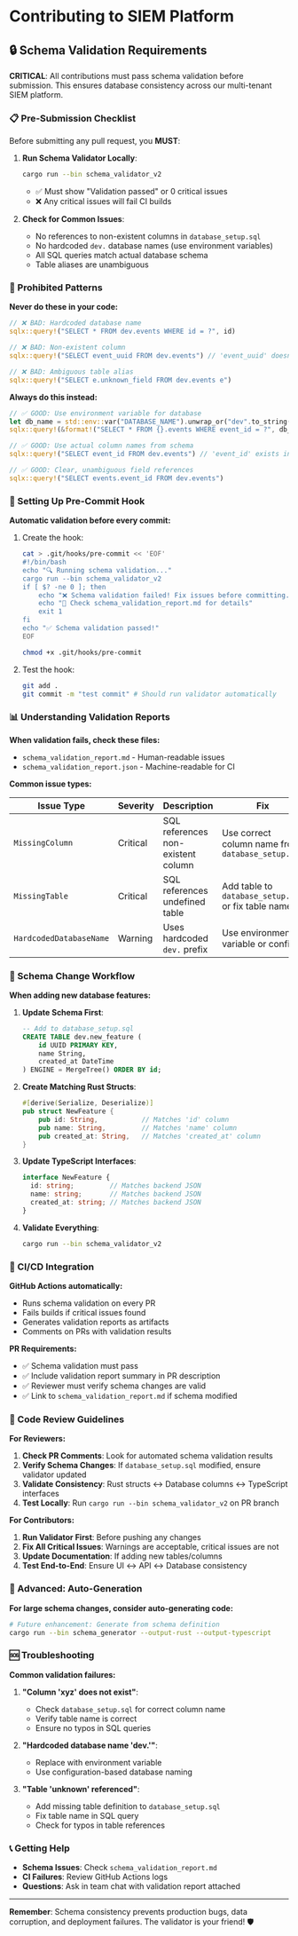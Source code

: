 # Contributing to SIEM Platform

## 🔒 Schema Validation Requirements

**CRITICAL**: All contributions must pass schema validation before submission. This ensures database consistency across our multi-tenant SIEM platform.

### 📋 Pre-Submission Checklist

Before submitting any pull request, you **MUST**:

1. **Run Schema Validator Locally**:
   ```bash
   cargo run --bin schema_validator_v2
   ```
   - ✅ Must show "Validation passed" or 0 critical issues
   - ❌ Any critical issues will fail CI builds

2. **Check for Common Issues**:
   - No references to non-existent columns in `database_setup.sql`
   - No hardcoded `dev.` database names (use environment variables)
   - All SQL queries match actual database schema
   - Table aliases are unambiguous

### 🚫 Prohibited Patterns

**Never do these in your code:**

```rust
// ❌ BAD: Hardcoded database name
sqlx::query!("SELECT * FROM dev.events WHERE id = ?", id)

// ❌ BAD: Non-existent column
sqlx::query!("SELECT event_uuid FROM dev.events") // 'event_uuid' doesn't exist

// ❌ BAD: Ambiguous table alias
sqlx::query!("SELECT e.unknown_field FROM dev.events e")
```

**Always do this instead:**

```rust
// ✅ GOOD: Use environment variable for database
let db_name = std::env::var("DATABASE_NAME").unwrap_or("dev".to_string());
sqlx::query!(&format!("SELECT * FROM {}.events WHERE event_id = ?", db_name), id)

// ✅ GOOD: Use actual column names from schema
sqlx::query!("SELECT event_id FROM dev.events") // 'event_id' exists in schema

// ✅ GOOD: Clear, unambiguous field references
sqlx::query!("SELECT events.event_id FROM dev.events")
```

### 🔧 Setting Up Pre-Commit Hook

**Automatic validation before every commit:**

1. Create the hook:
   ```bash
   cat > .git/hooks/pre-commit << 'EOF'
   #!/bin/bash
   echo "🔍 Running schema validation..."
   cargo run --bin schema_validator_v2
   if [ $? -ne 0 ]; then
       echo "❌ Schema validation failed! Fix issues before committing."
       echo "📄 Check schema_validation_report.md for details"
       exit 1
   fi
   echo "✅ Schema validation passed!"
   EOF
   
   chmod +x .git/hooks/pre-commit
   ```

2. Test the hook:
   ```bash
   git add .
   git commit -m "test commit" # Should run validator automatically
   ```

### 📊 Understanding Validation Reports

**When validation fails, check these files:**

- `schema_validation_report.md` - Human-readable issues
- `schema_validation_report.json` - Machine-readable for CI

**Common issue types:**

| Issue Type | Severity | Description | Fix |
|------------|----------|-------------|-----|
| `MissingColumn` | Critical | SQL references non-existent column | Use correct column name from `database_setup.sql` |
| `MissingTable` | Critical | SQL references undefined table | Add table to `database_setup.sql` or fix table name |
| `HardcodedDatabaseName` | Warning | Uses hardcoded `dev.` prefix | Use environment variable or config |

### 🔄 Schema Change Workflow

**When adding new database features:**

1. **Update Schema First**:
   ```sql
   -- Add to database_setup.sql
   CREATE TABLE dev.new_feature (
       id UUID PRIMARY KEY,
       name String,
       created_at DateTime
   ) ENGINE = MergeTree() ORDER BY id;
   ```

2. **Create Matching Rust Structs**:
   ```rust
   #[derive(Serialize, Deserialize)]
   pub struct NewFeature {
       pub id: String,           // Matches 'id' column
       pub name: String,         // Matches 'name' column  
       pub created_at: String,   // Matches 'created_at' column
   }
   ```

3. **Update TypeScript Interfaces**:
   ```typescript
   interface NewFeature {
     id: string;         // Matches backend JSON
     name: string;       // Matches backend JSON
     created_at: string; // Matches backend JSON
   }
   ```

4. **Validate Everything**:
   ```bash
   cargo run --bin schema_validator_v2
   ```

### 🤖 CI/CD Integration

**GitHub Actions automatically:**

- Runs schema validation on every PR
- Fails builds if critical issues found
- Generates validation reports as artifacts
- Comments on PRs with validation results

**PR Requirements:**

- ✅ Schema validation must pass
- ✅ Include validation report summary in PR description
- ✅ Reviewer must verify schema changes are valid
- ✅ Link to `schema_validation_report.md` if schema modified

### 🎯 Code Review Guidelines

**For Reviewers:**

1. **Check PR Comments**: Look for automated schema validation results
2. **Verify Schema Changes**: If `database_setup.sql` modified, ensure validator updated
3. **Validate Consistency**: Rust structs ↔ Database columns ↔ TypeScript interfaces
4. **Test Locally**: Run `cargo run --bin schema_validator_v2` on PR branch

**For Contributors:**

1. **Run Validator First**: Before pushing any changes
2. **Fix All Critical Issues**: Warnings are acceptable, critical issues are not
3. **Update Documentation**: If adding new tables/columns
4. **Test End-to-End**: Ensure UI ↔ API ↔ Database consistency

### 🚀 Advanced: Auto-Generation

**For large schema changes, consider auto-generating code:**

```bash
# Future enhancement: Generate from schema definition
cargo run --bin schema_generator --output-rust --output-typescript
```

### 🆘 Troubleshooting

**Common validation failures:**

1. **"Column 'xyz' does not exist"**:
   - Check `database_setup.sql` for correct column name
   - Verify table name is correct
   - Ensure no typos in SQL queries

2. **"Hardcoded database name 'dev.'"**:
   - Replace with environment variable
   - Use configuration-based database naming

3. **"Table 'unknown' referenced"**:
   - Add missing table definition to `database_setup.sql`
   - Fix table name in SQL query
   - Check for typos in table references

### 📞 Getting Help

- **Schema Issues**: Check `schema_validation_report.md`
- **CI Failures**: Review GitHub Actions logs
- **Questions**: Ask in team chat with validation report attached

---

**Remember**: Schema consistency prevents production bugs, data corruption, and deployment failures. The validator is your friend! 🛡️